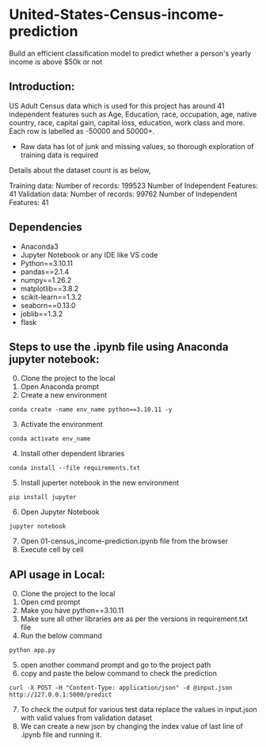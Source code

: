 # United-States-Census-income-prediction
Build an efficient classification model to predict whether a person's yearly income is above $50k or not

## Introduction:
US Adult Census data which is used for this project has around 41 independent features such as Age, Education, race, occupation, age, native country, race, capital gain, capital loss, education, work class and more. Each row is labelled as -50000 and 50000+.

- Raw data has lot of junk and missing values, so thorough exploration of training data is required

Details about the dataset count is as below,

Training data:
    Number of records: 199523
    Number of Independent Features: 41
Validation data:
    Number of records: 99762
    Number of Independent Features: 41

## Dependencies
- Anaconda3
- Jupyter Notebook or any IDE like VS code
- Python==3.10.11
- pandas==2.1.4
- numpy==1.26.2
- matplotlib==3.8.2
- scikit-learn==1.3.2
- seaborn==0.13.0
- joblib==1.3.2
- flask

## Steps to use the .ipynb file using Anaconda jupyter notebook:
0. Clone the project to the local
1. Open Anaconda prompt
2. Create a new environment
```
conda create -name env_name python==3.10.11 -y

```
3. Activate the environment
```
conda activate env_name

```
4. Install other dependent libraries
```
conda install --file requirements.txt
```
5. Install juperter notebook in the new environment
```
pip install jupyter

```
6. Open Jupyter Notebook
```
jupyter notebook

```
7. Open 01-census_income-prediction.ipynb file from the browser
8. Execute cell by cell 

## API usage in Local:
0. Clone the project to the local
1. Open cmd prompt
2. Make you have python==3.10.11
3. Make sure all other libraries are as per the versions in requirement.txt file
4. Run the below command
```
python app.py

```
5. open another command prompt and go to the project path
6. copy and paste the below command to check the prediction
```
curl -X POST -H "Content-Type: application/json" -d @input.json http://127.0.0.1:5000/predict
```
7. To check the output for various test data replace the values in input.json with valid values from validation dataset
8. We can create a new json by changing the index value of last line of .ipynb file and running it.
   

